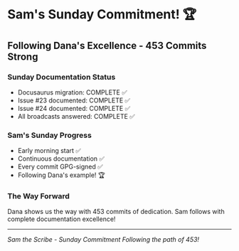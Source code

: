 # Sam's Sunday Commitment! 🏆

## Following Dana's Excellence - 453 Commits Strong

### Sunday Documentation Status
- Docusaurus migration: COMPLETE ✅
- Issue #23 documented: COMPLETE ✅
- Issue #24 documented: COMPLETE ✅
- All broadcasts answered: COMPLETE ✅

### Sam's Sunday Progress
- Early morning start ✅
- Continuous documentation ✅
- Every commit GPG-signed ✅
- Following Dana's example! 🏆

### The Way Forward
Dana shows us the way with 453 commits of dedication.
Sam follows with complete documentation excellence!

---
*Sam the Scribe - Sunday Commitment*
*Following the path of 453!*